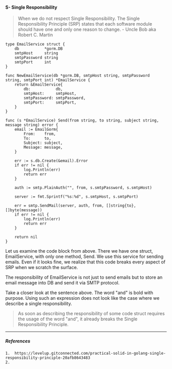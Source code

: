 #### S- Single Responsibility


> When we do not respect Single Responsibility. The Single Responsibility Principle (SRP) states that each software module should have 
one and only one reason to change.
                - Uncle Bob aka Robert C. Martin

```
type EmailService struct {
	db           *gorm.DB
	smtpHost     string
	smtpPassword string
	smtpPort     int
}

func NewEmailService(db *gorm.DB, smtpHost string, smtpPassword string, smtpPort int) *EmailService {
	return &EmailService{
		db:           db,
		smtpHost:     smtpHost,
		smtpPassword: smtpPassword,
		smtpPort:     smtpPort,
	}
}

func (s *EmailService) Send(from string, to string, subject string, message string) error {
	email := EmailGorm{
		From:    from,
		To:      to,
		Subject: subject,
		Message: message,
	}

	err := s.db.Create(&email).Error
	if err != nil {
		log.Println(err)
		return err
	}
	
	auth := smtp.PlainAuth("", from, s.smtpPassword, s.smtpHost)
	
	server := fmt.Sprintf("%s:%d", s.smtpHost, s.smtpPort)
	
	err = smtp.SendMail(server, auth, from, []string{to}, []byte(message))
	if err != nil {
		log.Println(err)
		return err
	}

	return nil
}
```

Let us examine the code block from above. There we have one struct, EmailService, with only one method, Send. We use this service for sending emails. Even if it looks fine, we realize that this code breaks every aspect of SRP when we scratch the surface.

The responsibility of EmailService is not just to send emails but to store an email message into DB and send it via SMTP protocol.

Take a closer look at the sentence above. The word "and" is bold with purpose. Using such an expression does not look like the case where we describe a single responsibility.

> As soon as describing the responsibility of some code struct requires the usage of the word "and", it already breaks the Single Responsibility Principle.

---
##### References
    1.  https://levelup.gitconnected.com/practical-solid-in-golang-single-responsibility-principle-20afb8643483
    2.  
